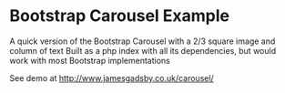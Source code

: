 # Bootstrap Carousel Example
A quick version of the Bootstrap Carousel with a 2/3 square image and column of text
Built as a php index with all its dependencies, but would work with most Bootstrap implementations

See demo at http://www.jamesgadsby.co.uk/carousel/
